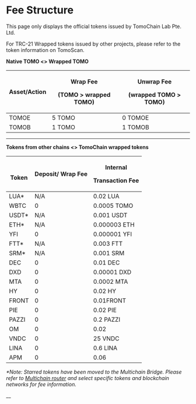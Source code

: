 # Fee Structure

This page only displays the official tokens issued by TomoChain Lab Pte. Ltd.

For TRC-21 Wrapped tokens issued by other projects, please refer to the token information on TomoScan.

**Native TOMO <> Wrapped TOMO**

| Asset/Action | <p>Wrap Fee</p><p>(TOMO > wrapped TOMO)</p> | <p>Unwrap Fee</p><p>(wrapped TOMO > TOMO)</p> |
| ------------ | ------------------------------------------- | --------------------------------------------- |
| TOMOE        | 5 TOMO                                      | 0 TOMOE                                       |
| TOMOB        | 1 TOMO                                      | 1 TOMOB                                       |

****

**Tokens from other chains <> TomoChain wrapped tokens**

| <p><br><strong>Token</strong></p> | **Deposit/ Wrap Fee** | <p><strong>Internal</strong> </p><p><strong>Transaction Fee</strong></p> |
| --------------------------------- | --------------------- | ------------------------------------------------------------------------ |
| LUA\*                             | N/A                   | 0.02 LUA                                                                 |
| WBTC                              | 0                     | 0.0005 TOMO                                                              |
| USDT\*                            | N/A                   | 0.001 USDT                                                               |
| ETH\*                             | N/A                   | 0.000003 ETH                                                             |
| YFI                               | 0                     | 0.000001 YFI                                                             |
| FTT\*                             | N/A                   | 0.003 FTT                                                                |
| SRM\*                             | N/A                   | 0.001 SRM                                                                |
| DEC                               | 0                     | 0.01 DEC                                                                 |
| DXD                               | 0                     | 0.00001 DXD                                                              |
| MTA                               | 0                     | 0.0002 MTA                                                               |
| HY                                | 0                     | 0.02 HY                                                                  |
| FRONT                             | 0                     | 0.01FRONT                                                                |
| PIE                               | 0                     | 0.02 PIE                                                                 |
| PAZZI                             | 0                     | 0.2 PAZZI                                                                |
| OM                                | 0                     | 0.02                                                                     |
| VNDC                              | 0                     | 25 VNDC                                                                  |
| LINA                              | 0                     | 0.6 LINA                                                                 |
| APM                               | 0                     | 0.06                                                                     |

_\*Note: Starred tokens have been moved to the Multichain Bridge. Please refer to_ [_Multichain router_](https://app.multichain.org/#/router) _and select specific tokens and blockchain networks for fee information._

__
